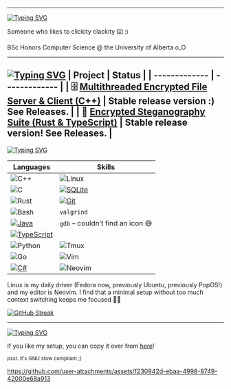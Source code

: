----------------------------------------
[![Typing SVG](https://readme-typing-svg.demolab.com?font=Cascadia+Code&size=24&pause=120000&color=E06DEA&width=435&lines=whoami)](https://git.io/typing-svg)

Someone who likes to clickity clackity ⌨️ :)

BSc Honors Computer Science @ the University of Alberta o_O

----------------------------------------
[![Typing SVG](https://readme-typing-svg.demolab.com?font=Cascadia+Code&size=24&pause=60000&color=E06DEA&width=435&lines=ls+~%2Fdev)](https://git.io/typing-svg)
| Project  | Status |
| ------------- | ------------- |
| 🗄️ [Multithreaded Encrypted File Server & Client (C++)](https://github.com/Francois-Coleongco/MEFSC)  | Stable release version :) See Releases. |
| 🥷 [Encrypted Steganography Suite (Rust & TypeScript)](https://github.com/Francois-Coleongco/Steganography_Suite)  | Stable release version! See Releases. |
----------------------------------------
[![Typing SVG](https://readme-typing-svg.demolab.com?font=Cascadia+Code&size=24&pause=30000&color=E06DEA&width=435&lines=cat+~%2Ftech)](https://git.io/typing-svg)

| Languages                                                                                                                                         | Skills                                                                                      |
|--------------------------------------------------------------------------------------------------------------------------------------------------|---------------------------------------------------------------------------------------------|
| ![C++](https://img.shields.io/badge/-C++-blue?logo=c%2B%2B)                                                                                       | ![Linux](https://img.shields.io/badge/-Linux-FCC624?logo=linux)                             |
| ![C](https://img.shields.io/badge/-C-blue?logo=c)                                                                                                | [![SQLite](https://img.shields.io/badge/SQLite-%2307405e.svg?logo=sqlite&logoColor=white)](#)|
| ![Rust](https://img.shields.io/badge/-Rust-orange?logo=rust)                                                                                    | [![Git](https://img.shields.io/badge/Git-F05032?logo=git&logoColor=fff)](#)                |
| ![Bash](https://img.shields.io/badge/-Bash-4EAA25?logo=gnubash)                                                                                  | `valgrind`                                                                                  |
| [![Java](https://img.shields.io/badge/Java-%23ED8B00.svg?logo=openjdk&logoColor=white)](#)                                                      | `gdb` – couldn’t find an icon 😅                                                              |
| [![TypeScript](https://img.shields.io/badge/TypeScript-3178C6?logo=typescript&logoColor=fff)](#)                                                |                                                                                             |
| ![Python](https://img.shields.io/badge/-Python-blue?logo=python)                                                                                | ![Tmux](https://img.shields.io/badge/-Tmux-1E4B30?logo=tmux)                                |
| ![Go](https://img.shields.io/badge/-Go-00ADD8?logo=go)                                                                                           | ![Vim](https://img.shields.io/badge/-Vim-019733?logo=vim)                                   |
|                        [![C#](https://custom-icon-badges.demolab.com/badge/C%23-%23239120.svg?logo=cshrp&logoColor=white)](#)                                                                                                                 | ![Neovim](https://img.shields.io/badge/-Neovim-57A143?logo=neovim)                          |


Linux is my daily driver (Fedora now, previously Ubuntu, previously PopOS!) and my editor is Neovim. I find that a minimal setup without too much context switching keeps me focused 😶‍🌫️

[![GitHub Streak](https://streak-stats.demolab.com?user=francois-coleongco&theme=catppuccin-mocha&border_radius=9)](https://git.io/streak-stats)

----------------------------------------

[![Typing SVG](https://readme-typing-svg.demolab.com?font=Cascadia+Code&size=24&pause=15000&color=E06DEA&width=435&lines=ls+~%2F.dotfiles)](https://git.io/typing-svg)

If you like my setup, you can copy it over from 
[here](https://github.com/Francois-Coleongco/dotfiles)!

<sub>psst. it's GNU stow compliant ;)</sub>


https://github.com/user-attachments/assets/f230942d-ebaa-4998-8749-42000e68a913



<!--
**Chris-Coleongco/Chris-Coleongco** is a ✨ _special_ ✨ repository because its `README.md` (this file) appears on your GitHub profile.

Here are some ideas to get you started:

- 🔭 I’m currently working on ...
- 🌱 I’m currently learning ...
- 👯 I’m looking to collaborate on ...
- 🤔 I’m looking for help with ...
- 💬 Ask me about ...
- 📫 How to reach me: ...
- 😄 Pronouns: ...
- ⚡ Fun fact: ...
-->

